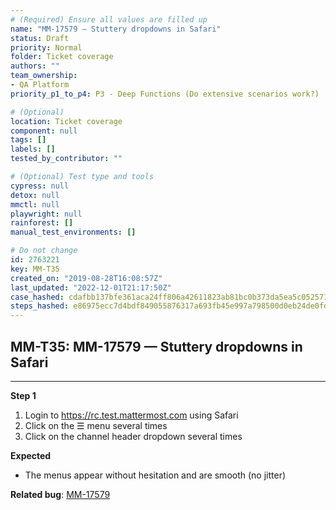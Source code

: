 ```yaml
---
# (Required) Ensure all values are filled up
name: "MM-17579 — Stuttery dropdowns in Safari"
status: Draft
priority: Normal
folder: Ticket coverage
authors: ""
team_ownership:
- QA Platform
priority_p1_to_p4: P3 - Deep Functions (Do extensive scenarios work?)

# (Optional)
location: Ticket coverage
component: null
tags: []
labels: []
tested_by_contributor: ""

# (Optional) Test type and tools
cypress: null
detox: null
mmctl: null
playwright: null
rainforest: []
manual_test_environments: []

# Do not change
id: 2763221
key: MM-T35
created_on: "2019-08-28T16:08:57Z"
last_updated: "2022-12-01T21:17:50Z"
case_hashed: cdafbb137bfe361aca24ff806a42611823ab81bc0b373da5ea5c05257120b4b29180990f9c9803413005ed6b2cb17b18
steps_hashed: e86975ecc7d4bdf849055876317a693fb45e997a798500d0eb24de0fd489209d4d4a79d0f984189918972b1270de1600
---
```


<!-- (Auto-generated) Based on frontmatter's "key" and "name" -->

## MM-T35: MM-17579 — Stuttery dropdowns in Safari

---

**Step 1**

1. Login to <https://rc.test.mattermost.com> using Safari
2. Click on the ☰ menu several times
3. Click on the channel header dropdown several times

**Expected**

- The menus appear without hesitation and are smooth (no jitter)

**Related bug**: [MM-17579](https://mattermost.atlassian.net/browse/MM-17579)
